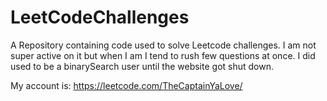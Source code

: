 # LeetCodeChallenges
A Repository containing code used to solve Leetcode challenges.
I am not super active on it but when I am I tend to rush few questions at once. I did used to be a binarySearch user until the website got shut down.

My account is: https://leetcode.com/TheCaptainYaLove/
